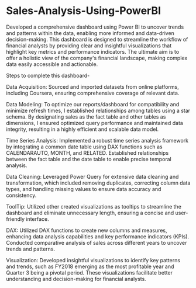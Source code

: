 # Sales-Analysis-Using-PowerBI

Developed a comprehensive dashboard using Power BI to uncover trends and patterns within the data, enabling more informed and data-driven decision-making. 
This dashboard is designed to streamline the workflow of financial analysts by providing clear and insightful visualizations that highlight key metrics and performance indicators. 
The ultimate aim is to offer a holistic view of the company's financial landscape, making complex data easily accessible and actionable.

Steps to complete this dashboard-

Data Acquisition: Sourced and imported datasets from online platforms, including Coursera, ensuring comprehensive coverage of relevant data.

Data Modeling: To optimize our reports/dashboard for compatibility and minimize refresh times, I established relationships among tables using a star schema. By designating sales as the fact table and other tables as dimensions, I ensured optimized query performance and maintained data integrity, resulting in a highly efficient and scalable data model.

Time Series Analysis: Implemented a robust time series analysis framework by integrating a common date table using DAX functions such as CALENDARAUTO, MONTH, and RELATED. Established relationships between the fact table and the date table to enable precise temporal analysis.

Data Cleaning: Leveraged Power Query for extensive data cleaning and transformation, which included removing duplicates, correcting column data types, and handling missing values to ensure data accuracy and consistency.

ToolTip: Utilized other created visualizations as tooltips to streamline the dashboard and eliminate unnecessary length, ensuring a concise and user-friendly interface.

DAX: Utilized DAX functions to create new columns and measures, enhancing data analysis capabilities and key performance indicators (KPIs). Conducted comparative analysis of sales across different years to uncover trends and patterns.

Visualization: Developed insightful visualizations to identify key patterns and trends, such as FY2018 emerging as the most profitable year and Quarter 3 being a pivotal period. These visualizations facilitate better understanding and decision-making for financial analysts.

